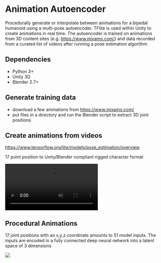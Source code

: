 # Animation Autoencoder
Procedurally generate or interpolate between animations for a bipedal humanoid using a multi-pose autoencoder. TFlite is used within Unity to create animations in real time. The autoencoder is trained on animations from 3D content sites (e.g. https://www.mixamo.com/) and data recorded from a curated list of videos after running a pose estimation algorithm

## Dependencies
- Python 3+
- Unity 3D
- Blender 2.7+

## Generate training data
- download a few animations from https://www.mixamo.com/ 
- put files in a directory and run the Blender script to extract 3D joint positions

## Create animations from videos
https://www.tensorflow.org/lite/models/pose_estimation/overview

17 point position to Unity/Blender compliant rigged character format

![](https://thumbs.gfycat.com/TinyScornfulImperatorangel-mobile.mp4)

## Procedural Animations
17 joint positions with an x,y,z coordinate amounts to 51 model inputs. The inputs are encoded in a fully connected deep neural network into a latent space of 3 dimensions

![](https://miro.medium.com/max/1968/1*44eDEuZBEsmG_TCAKRI3Kw@2x.png)
